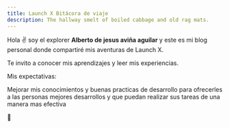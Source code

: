 ```yaml
---
title: Launch X Bitácora de viaje
description: The hallway smelt of boiled cabbage and old rag mats.
---
```


Hola ✌️  soy el explorer **Alberto de jesus aviña aguilar** y este es mi blog personal donde compartiré mis aventuras de Launch X.

Te invito a conocer mis aprendizajes y leer mis experiencias.

Mis expectativas:

Mejorar mis conocimientos y buenas practicas de desarrollo para ofrecerles a las personas mejores desarrollos y que puedan realizar sus tareas de una manera mas efectiva

🚀
